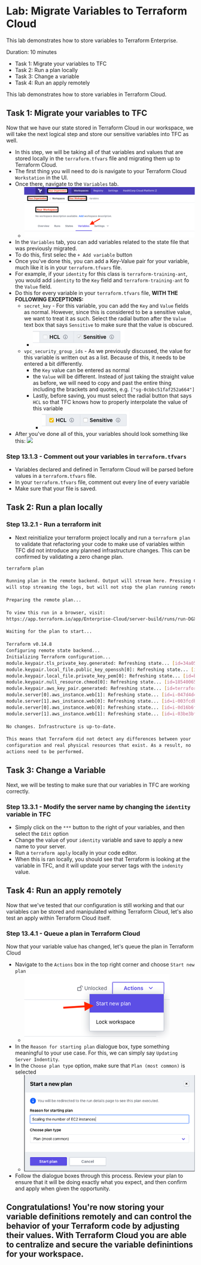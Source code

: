 # Lab: Migrate Variables to Terraform Cloud

This lab demonstrates how to store variables to Terraform Enterprise.

Duration: 10 minutes

- Task 1: Migrate your variables to TFC
- Task 2: Run a plan locally
- Task 3: Change a variable
- Task 4: Run an apply remotely

This lab demonstrates how to store variables in Terraform Cloud.

## Task 1: Migrate your variables to TFC

Now that we have our state stored in Terraform Cloud in our workspace, we will take the next logical step and store our sensitive variables into TFC as well.

- In this step, we will be taking all of that variables and values that are stored locally in the `terraform.tfvars` file and migrating them up to Terraform Cloud.
- The first thing you will need to do is navigate to your Terraform Cloud `Workstation` in the UI.
- Once there, navigate to the `Variables` tab.
  - ![navigate to variables tab](./img/navigateVariables.png)
- In the `Variables` tab, you can add variables related to the state file that was previously migrated.
- To do this, first selec the `+ Add variable` button
- Once you've done this, you can add a Key-Value pair for your variable, much like it is in your `terraform.tfvars` file.
- For example, if your `identity` for this class is `terraform-training-ant`, you would add `identity` to the `Key` field and `terraform-training-ant` fo the `Value` field.
- Do this for every variable in your `terraform.tfvars` file, **WITH THE FOLLOWING EXCEPTIONS:**
  - `secret_key` - For this variable, you can add the `Key` and `Value` fields as normal. However, since this is considered to be a sensitive value, we want to treat it as such. Select the radial button after the `Value` text box that says `Sensitive` to make sure that the value is obscured.
    - ![secret value](/img/secretValue.png)
  - `vpc_security_group_ids` - As we previously discussed, the value for this variable is written out as a list. Because of this, it needs to be entered a bit differently.
    - the `Key` value can be entered as normal
    - the `Value` will be different. Instead of just taking the straight value as before, we will need to copy and past the entire thing including the brackets and quotes, e.g. `["sg-0cbbc51faf252a664"]`
    - Lastly, before saving, you must select the radial button that says `HCL` so that TFC knows how to properly interpolate the value of this variable
      - ![hcl variable](img/hclVariable.png)
- After you've done all of this, your variables should look something like this:
  ![](img/Screen_Shot_2021-08-24_at_1.36.22_PM.png)

### Step 13.1.3 - Comment out your variables in `terraform.tfvars`

- Variables declared and defined in Terraform Cloud will be parsed before values in a `terraform.tfvars` file.
- In your `terraform.tfvars` file, comment out every line of every variable
- Make sure that your file is saved.

## Task 2: Run a plan locally

### Step 13.2.1 - Run a terraform init

- Next reinitialize your terraform project locally and run a `terraform plan` to validate that refactoring your code to make use of variables within TFC did not introduce any planned infrastructure changes. This can be confirmed by validating a zero change plan.

```bash
terraform plan

Running plan in the remote backend. Output will stream here. Pressing Ctrl-C
will stop streaming the logs, but will not stop the plan running remotely.

Preparing the remote plan...

To view this run in a browser, visit:
https://app.terraform.io/app/Enterprise-Cloud/server-build/runs/run-DGXauYrWeB1xwwPx

Waiting for the plan to start...

Terraform v0.14.8
Configuring remote state backend...
Initializing Terraform configuration...
module.keypair.tls_private_key.generated: Refreshing state... [id=34a0559a16dc68108d30a76d9a5a7b25f8885e1e]
module.keypair.local_file.public_key_openssh[0]: Refreshing state... [id=0e346a51831a9bc96fd9ea142f8c35b4e1ade12b]
module.keypair.local_file.private_key_pem[0]: Refreshing state... [id=b7ac3f7125c4e3681fd38539b220c1abf01d1254]
module.keypair.null_resource.chmod[0]: Refreshing state... [id=1854006565944356631]
module.keypair.aws_key_pair.generated: Refreshing state... [id=terraform-nyl-ant-key]
module.server[0].aws_instance.web[1]: Refreshing state... [id=i-047d4d406e22e87f9]
module.server[1].aws_instance.web[0]: Refreshing state... [id=i-003fcdb877e575b26]
module.server[0].aws_instance.web[0]: Refreshing state... [id=i-0d16b6f6eda6b834e]
module.server[1].aws_instance.web[1]: Refreshing state... [id=i-03be3bf6ee29f5633]

No changes. Infrastructure is up-to-date.

This means that Terraform did not detect any differences between your
configuration and real physical resources that exist. As a result, no
actions need to be performed.
```

## Task 3: Change a Variable

Next, we will be testing to make sure that our variables in TFC are working correctly.

### Step 13.3.1 - Modify the server name by changing the `identity` variable in TFC

- Simply click on the `***` button to the right of your variables, and then select the `Edit` option
- Change the value of your `identity` variable and save to apply a new name to your server.
- Run a `terraform apply` locally in your code editor.
- When this is ran locally, you should see that Terraform is looking at the variable in TFC, and it will update your server tags with the `indenity` value.

## Task 4: Run an apply remotely

Now that we've tested that our configuration is still working and that our variables can be stored and manipulated withing Terraform Cloud, let's also test an apply within Terraform Cloud itself.

### Step 13.4.1 - Queue a plan in Terraform Cloud

Now that your variable value has changed, let's queue the plan in Terraform Cloud

- Navigate to the `Actions` box in the top right corner and choose `Start new plan`
  - ![start new plan](img/startPlan.png)
- In the `Reason for starting plan` dialogue box, type something meaningful to your use case. For this, we can simply say `Updating Server Indentity`.
- In the `Choose plan type` option, make sure that `Plan (most common)` is selected
  - ![start new plan](img/startNewPlan.png)
- Follow the dialogue boxes through this process. Review your plan to ensure that it will be doing exactly what you expect, and then confirm and apply when given the opportunity.

## Congratulations! You're now storing your variable definitions remotely and can control the behavior of your Terraform code by adjusting their values. With Terraform Cloud you are able to centralize and secure the variable definintions for your workspace.
